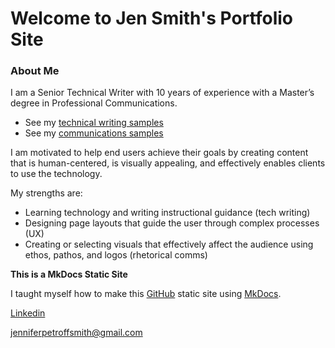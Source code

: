 
# Welcome to Jen Smith's Portfolio Site

### About Me
 
I am a Senior Technical Writer with 10 years of experience with a Master’s degree in Professional Communications. 

* See my [technical writing samples](documentation-samples.md)
* See my [communications samples](comms.md)

I am motivated to help end users achieve their goals by creating content that is human-centered, is visually appealing, and effectively enables clients to use the technology.  

My strengths are:

* Learning technology and writing instructional guidance (tech writing)
* Designing page layouts that guide the user through complex processes (UX)
* Creating or selecting visuals that effectively affect the audience using ethos, pathos, and logos (rhetorical comms)

**This is a MkDocs Static Site**

I taught myself how to make this [GitHub](https://github.com/jenpetsmit) static site using [MkDocs](https://www.mkdocs.org/). 


[Linkedin](https://www.linkedin.com/in/jennifer-petroff-smith/)


[jenniferpetroffsmith@gmail.com](mailto:jenniferpetroffsmith@gmail.com)
